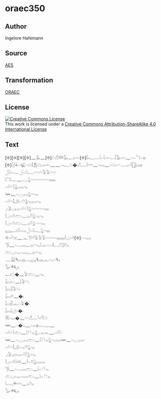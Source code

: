 # oraec350

## Author

Ingelore Hafemann

## Source

[AES](https://github.com/simondschweitzer/aes)

## Transformation

[ORAEC](https://oraec.github.io/)

## License

<a rel="license" href="http://creativecommons.org/licenses/by-sa/4.0/"><img alt="Creative Commons License" style="border-width:0" src="https://i.creativecommons.org/l/by-sa/4.0/88x31.png" /></a><br />This work is licensed under a <a rel="license" href="http://creativecommons.org/licenses/by-sa/4.0/">Creative Commons Attribution-ShareAlike 4.0 International License</a>

## Text

[⯑][⯑][⯑][⯑]𓈖𓄿𓈖[⯑]𓇳𓀭𓆷𓅓𓂝𓏛[⯑]𓄤𓆑𓂋𓇋𓏏𓇋𓏛𓂋𓄥𓄿𓏛𓈖𓄑𓆓𓏏𓊖<br>
[⯑]𓋔𓇓𓏏𓆤𓏏𓇳𓄤𓆣𓇳𓏥𓌡𓈖𓈖𓏏𓆑𓇳�𓏤𓀭𓐛𓇋𓏠𓈖𓏏𓏥𓈖𓏏𓇳𓏤𓎟𓐛𓊪𓏏𓎛𓉗𓂓𓏤𓊖<br>
𓃀𓇋𓏏𓐘𓃀𓏏𓇋𓐘𓎆𓎆𓎆𓎆𓎆𓎆𓅱𓅱𓎆𓎆𓎆𓎆<br>
𓉐𓊃𓈖𓈀𓊮𓎆𓎆𓎆𓎆𓎆𓎆𓎆𓎆𓎆𓎆𓎆𓎆𓏤𓏤𓏤𓏤𓏤𓏤𓏤<br>
𓏏𓏐𓎺𓌉𓊮𓏥𓏭𓎆𓏭<br>
𓆻𓈖𓏏𓈀𓏥𓊮𓎆𓎆𓎆𓏭<br>
𓏏𓏐𓎺𓄤𓄂𓏏𓄣𓊮𓎆𓏥𓏥𓎆𓏭<br>
𓈎𓅱𓊌𓏥𓏏𓏐𓎺𓌉𓊮𓎆𓎆𓎆𓎆𓎆𓎆𓎆𓎆𓎆𓏤𓏤𓏤𓏤<br>
𓎛𓈎𓏏𓏊𓂧𓊃𓏭𓏊𓊮𓎆𓏭𓎆𓏭<br>
𓎛𓈎𓏏𓏊𓂧𓊃𓏭𓏊𓊮𓎆𓎆𓎆𓎆𓏥<br>
𓈙𓂝𓇋𓇋𓏏𓏥𓃀𓏏𓇋𓐘𓊮𓎆𓎆𓏤𓏤𓏤𓏤<br>
𓋬𓏏𓏐𓏴𓈖𓊵𓊹𓏐𓏊𓅱𓅱𓅱𓎆𓎆𓎆𓎆𓎆𓎆𓎆𓏤𓏤𓏤𓏤𓏤𓏤𓏤𓏤𓏤𓎛𓈎𓏏𓏊[⯑]𓎆𓎆𓎆𓏭𓏭<br>
𓊹𓌢𓈖𓏏𓂋𓏥𓂝𓏤𓎺𓎆𓏭𓇋𓁹𓏏𓏏𓏈𓐛𓉔𓏊𓏭<br>
𓂧𓈎𓏏𓂷𓏥𓂝𓏤𓎺𓎆𓏭<br>
𓊃𓇏𓆰𓏥𓐍𓂋𓈙𓆰𓏤𓏤𓏤𓏤𓊵𓏏𓊪𓏏𓆰𓏤<br>
𓅭𓆈𓏭<br>
𓂝𓇳�𓈖𓅱𓂧𓈖𓎆𓏭<br>
𓍖𓏥𓍿𓈖𓌰𓅱𓎺𓏤<br>
𓍖𓏥𓆼𓅱𓎺𓏤<br>
𓍖𓏥𓎼𓈖�𓏤<br>
𓍖𓏥𓋴𓊵𓏏𓅱�𓏤<br>
𓍖𓏥𓌰𓊨𓏏�𓏤<br>
𓇎𓏏𓏥�𓈖𓎟𓀯𓐛𓄋𓆳𓇳<br>
𓆻𓈖𓏏�𓏭𓈖𓏏𓏭𓁷𓂋𓊃𓈖<br>
𓏏𓏐𓎺𓌉𓂧𓈖𓇋𓎅𓏭𓊮𓐞𓏭𓁹𓈖𓏏𓏐𓌉𓎆<br>
𓆻𓈖𓏏𓈀𓏥𓂧𓈖𓇋𓎅𓏭𓊮𓎆𓎆𓏥𓏭𓆻𓈖𓏏𓈀𓏥𓎆<br>
𓏏𓏐𓎺𓄤𓄂𓏏𓏭𓄣𓊮𓎆𓏭<br>
𓈎𓅱𓌽𓏥𓏏𓏐𓌉𓊮𓎆𓎆𓏭<br>
𓎛𓈎𓏏𓏊𓇋𓆛𓈖𓎛𓏏𓏊𓊮𓏥𓏭𓏭<br>
𓊹𓌢𓈖𓏏𓂋𓏥𓂧𓈖𓇋𓏏𓎅𓏭<br>
𓂧𓈎𓏏𓂷𓏥𓂧𓈖𓇋𓏏𓎅𓏭<br>
𓇋𓂋𓊪𓏉𓏠𓈖𓏭𓏊𓏭<br>
𓅭𓆈𓏭<br>
